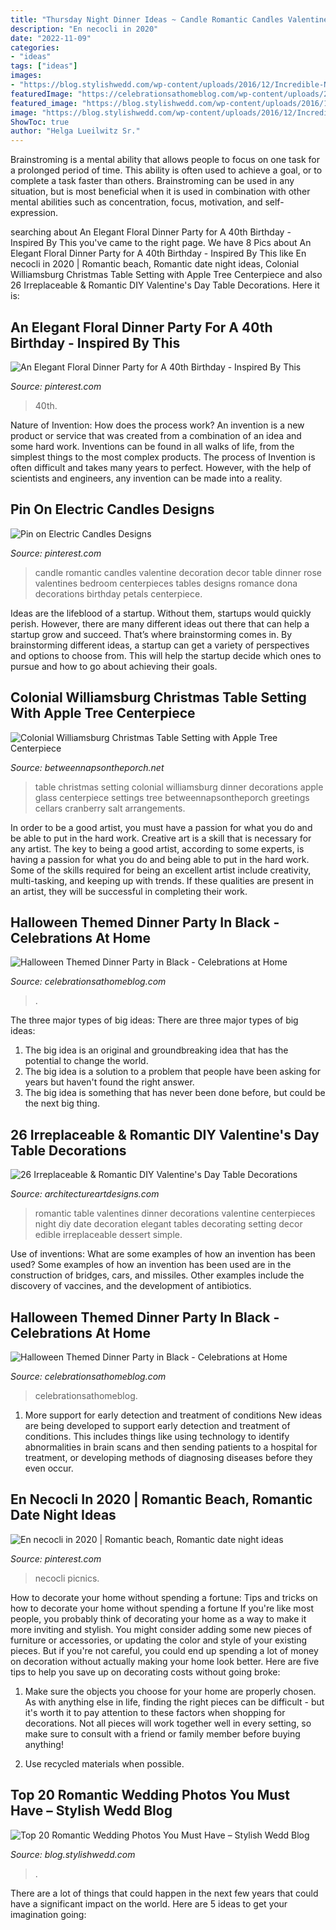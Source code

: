 ```yaml
---
title: "Thursday Night Dinner Ideas ~ Candle Romantic Candles Valentine Decoration Decor Table Dinner Rose Valentines Bedroom Centerpieces Tables Designs Romance Dona Decorations Birthday Petals Centerpiece"
description: "En necocli in 2020"
date: "2022-11-09"
categories:
- "ideas"
tags: ["ideas"]
images:
- "https://blog.stylishwedd.com/wp-content/uploads/2016/12/Incredible-Night-Wedding-Photos-Ideas-You-Must-See.jpg"
featuredImage: "https://celebrationsathomeblog.com/wp-content/uploads/2017/10/black-halloween-tablescape.jpg"
featured_image: "https://blog.stylishwedd.com/wp-content/uploads/2016/12/Incredible-Night-Wedding-Photos-Ideas-You-Must-See.jpg"
image: "https://blog.stylishwedd.com/wp-content/uploads/2016/12/Incredible-Night-Wedding-Photos-Ideas-You-Must-See.jpg"
ShowToc: true
author: "Helga Lueilwitz Sr."
---
```



Brainstroming is a mental ability that allows people to focus on one task for a prolonged period of time. This ability is often used to achieve a goal, or to complete a task faster than others. Brainstroming can be used in any situation, but is most beneficial when it is used in combination with other mental abilities such as concentration, focus, motivation, and self-expression.

	

		
searching about An Elegant Floral Dinner Party for A 40th Birthday - Inspired By This you've came to the right page. We have 8 Pics about An Elegant Floral Dinner Party for A 40th Birthday - Inspired By This like En necocli in 2020 | Romantic beach, Romantic date night ideas, Colonial Williamsburg Christmas Table Setting with Apple Tree Centerpiece and also 26 Irreplaceable &amp; Romantic DIY Valentine&#039;s Day Table Decorations. Here it is:
		
    
## An Elegant Floral Dinner Party For A 40th Birthday - Inspired By This

<img loading=lazy src="https://i.pinimg.com/736x/63/13/36/631336ecea0a51be85e6797ff8a98dbc.jpg" onerror="this.onerror=null;this.src='https://tse4.mm.bing.net/th?id=OIP.lkNo4beu6yOpqBy28ZCQwgHaKH&amp;pid=15.1';" alt="An Elegant Floral Dinner Party for A 40th Birthday - Inspired By This">

_Source: pinterest.com_

>40th. 

	

Nature of Invention: How does the process work?
An invention is a new product or service that was created from a combination of an idea and some hard work. Inventions can be found in all walks of life, from the simplest things to the most complex products. The process of Invention is often difficult and takes many years to perfect. However, with the help of scientists and engineers, any invention can be made into a reality.

    
## Pin On Electric Candles Designs

<img loading=lazy src="https://i.pinimg.com/736x/22/32/76/223276d7bdef78f0e9c32f9444a95e81.jpg" onerror="this.onerror=null;this.src='https://tse2.mm.bing.net/th?id=OIP.8QW3CXlyppmtF0Q1pzzYAAHaLG&amp;pid=15.1';" alt="Pin on Electric Candles Designs">

_Source: pinterest.com_

>candle romantic candles valentine decoration decor table dinner rose valentines bedroom centerpieces tables designs romance dona decorations birthday petals centerpiece. 

	

Ideas are the lifeblood of a startup. Without them, startups would quickly perish. However, there are many different ideas out there that can help a startup grow and succeed. That’s where brainstorming comes in. By brainstorming different ideas, a startup can get a variety of perspectives and options to choose from. This will help the startup decide which ones to pursue and how to go about achieving their goals.

    
## Colonial Williamsburg Christmas Table Setting With Apple Tree Centerpiece

<img loading=lazy src="http://betweennapsontheporch.net/wp-content/uploads/blogger/_x908CSKJhI4/SUc5qlzCBpI/AAAAAAAAD64/edDFDTiFhCg/s1600/C%2B2%2B043.JPG" onerror="this.onerror=null;this.src='https://tse1.mm.bing.net/th?id=OIP.Qymwnc8qNBzsDyrhEcUWVAHaJ4&amp;pid=15.1';" alt="Colonial Williamsburg Christmas Table Setting with Apple Tree Centerpiece">

_Source: betweennapsontheporch.net_

>table christmas setting colonial williamsburg dinner decorations apple glass centerpiece settings tree betweennapsontheporch greetings cellars cranberry salt arrangements. 

	

In order to be a good artist, you must have a passion for what you do and be able to put in the hard work.
Creative art is a skill that is necessary for any artist. The key to being a good artist, according to some experts, is having a passion for what you do and being able to put in the hard work. Some of the skills required for being an excellent artist include creativity, multi-tasking, and keeping up with trends. If these qualities are present in an artist, they will be successful in completing their work.

    
## Halloween Themed Dinner Party In Black - Celebrations At Home

<img loading=lazy src="https://celebrationsathomeblog.com/wp-content/uploads/2017/10/black-halloween-tablescape.jpg" onerror="this.onerror=null;this.src='https://tse1.mm.bing.net/th?id=OIP.-bkEKbUifa3Xj0xCWgU54wHaK2&amp;pid=15.1';" alt="Halloween Themed Dinner Party in Black - Celebrations at Home">

_Source: celebrationsathomeblog.com_

>. 

	

The three major types of big ideas:
There are three major types of big ideas: 
1. The big idea is an original and groundbreaking idea that has the potential to change the world. 
2. The big idea is a solution to a problem that people have been asking for years but haven't found the right answer. 
3. The big idea is something that has never been done before, but could be the next big thing.

    
## 26 Irreplaceable &amp; Romantic DIY Valentine&#039;s Day Table Decorations

<img loading=lazy src="https://www.architectureartdesigns.com/wp-content/uploads/2014/01/1148.jpg" onerror="this.onerror=null;this.src='https://tse4.mm.bing.net/th?id=OIP.r7XA5rl8p9y4K2Kg_ddUYwHaFk&amp;pid=15.1';" alt="26 Irreplaceable &amp; Romantic DIY Valentine&#039;s Day Table Decorations">

_Source: architectureartdesigns.com_

>romantic table valentines dinner decorations valentine centerpieces night diy date decoration elegant tables decorating setting decor edible irreplaceable dessert simple. 

	

Use of inventions: What are some examples of how an invention has been used?
Some examples of how an invention has been used are in the construction of bridges, cars, and missiles. Other examples include the discovery of vaccines, and the development of antibiotics.

    
## Halloween Themed Dinner Party In Black - Celebrations At Home

<img loading=lazy src="https://celebrationsathomeblog.com/wp-content/uploads/2017/10/black-halloween-place-setting-2.jpg" onerror="this.onerror=null;this.src='https://tse4.mm.bing.net/th?id=OIP.3J9It-94IXVQbCqsemfGKgHaLG&amp;pid=15.1';" alt="Halloween Themed Dinner Party in Black - Celebrations at Home">

_Source: celebrationsathomeblog.com_

>celebrationsathomeblog. 

	

1) More support for early detection and treatment of conditions
New ideas are being developed to support early detection and treatment of conditions. This includes things like using technology to identify abnormalities in brain scans and then sending patients to a hospital for treatment, or developing methods of diagnosing diseases before they even occur.

    
## En Necocli In 2020 | Romantic Beach, Romantic Date Night Ideas

<img loading=lazy src="https://i.pinimg.com/736x/cc/2f/04/cc2f04fe6b3f838dd9efa32386b8e337.jpg" onerror="this.onerror=null;this.src='https://tse4.mm.bing.net/th?id=OIP.BmgGuxq9BvCYtphpmpyMgAHaK_&amp;pid=15.1';" alt="En necocli in 2020 | Romantic beach, Romantic date night ideas">

_Source: pinterest.com_

>necocli picnics. 

	

How to decorate your home without spending a fortune: Tips and tricks on how to decorate your home without spending a fortune
If you're like most people, you probably think of decorating your home as a way to make it more inviting and stylish. You might consider adding some new pieces of furniture or accessories, or updating the color and style of your existing pieces. But if you're not careful, you could end up spending a lot of money on decoration without actually making your home look better. Here are five tips to help you save up on decorating costs without going broke: 
1. Make sure the objects you choose for your home are properly chosen. As with anything else in life, finding the right pieces can be difficult - but it's worth it to pay attention to these factors when shopping for decorations. Not all pieces will work together well in every setting, so make sure to consult with a friend or family member before buying anything! 

2. Use recycled materials when possible.

    
## Top 20 Romantic Wedding Photos You Must Have – Stylish Wedd Blog

<img loading=lazy src="https://blog.stylishwedd.com/wp-content/uploads/2016/12/Incredible-Night-Wedding-Photos-Ideas-You-Must-See.jpg" onerror="this.onerror=null;this.src='https://tse2.mm.bing.net/th?id=OIP.YozKD3NQw8_L1UmgONwQIQHaKc&amp;pid=15.1';" alt="Top 20 Romantic Wedding Photos You Must Have – Stylish Wedd Blog">

_Source: blog.stylishwedd.com_

>. 

	

There are a lot of things that could happen in the next few years that could have a significant impact on the world. Here are 5 ideas to get your imagination going: 

